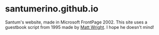 # santumerino.github.io
Santum's website, made in Microsoft FrontPage 2002.
This site uses a guestbook script from 1995 made by [Matt Wright](http://scriptarchive.com/guestbook.html). I hope he doesn't mind!
